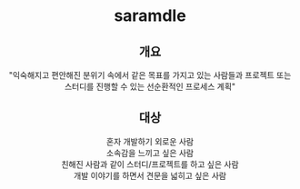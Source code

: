# <div align="center"> saramdle </div>

## <div align="center"> 개요 </div>

<div align="center"> "익숙해지고 편안해진 분위기 속에서 같은 목표를 가지고 있는 사람들과 프로젝트 또는 스터디를 진행할 수 있는 선순환적인 프로세스 계획"</div>

## <div align="center"> 대상 </div>

<div align="center"> 혼자 개발하기 외로운 사람 </div>
<div align="center"> 소속감을 느끼고 싶은 사람 </div>
<div align="center"> 친해진 사람과 같이 스터디/프로젝트를 하고 싶은 사람 </div>
<div align="center"> 개발 이야기를 하면서 견문을 넓히고 싶은 사람 </div>

